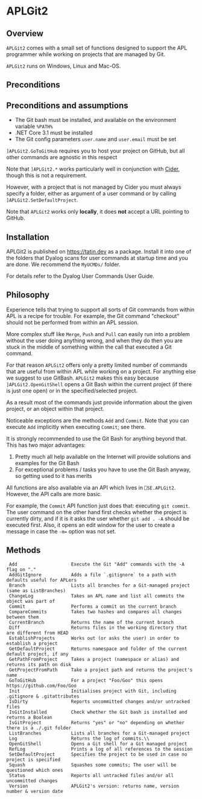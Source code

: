 # APLGit2


## Overview

`APLGit2` comes with a small set of functions designed to support the APL programmer while working on projects that are managed by Git. 

`APLGit2` runs on Windows, Linux and Mac-OS.


## Preconditions

## Preconditions and assumptions

* The Git bash must be installed, and available on the environment variable `%PATH%`
* .NET Core 3.1 must be installed
* The Git config parameters `user.name` and `user.email` must be set

`]APLGit2.GoToGitHub` requires you to host your project on GitHub, but all other commands are agnostic in this respect

Note that `]APLGit2.*` works particularly well in conjunction with [Cider](https://github.com/aplteam/Cider), though this is not a requirement. 

However, with a project that is not managed by Cider you must always specify a folder, either as argument of a user command or by calling `]APLGit2.SetDefaultProject`. 

Note that `APLGit2` works only **locally**, it does **not** accept a URL pointing to GitHub.


## Installation

APLGit2 is published on <https://tatin.dev> as a package. Install it into one of the folders that Dyalog scans for user commands at startup time and you are done. We recommend the `MyUCMDs/` folder. 

For details refer to the Dyalog User Commands User Guide.


## Philosophy

Experience tells that trying to support all sorts of Git commands from within APL is a recipe for trouble. For example, the Git command "checkout" should not be performed from within an APL session. 

More complex stuff like `Merge`, `Push` and `Pull` can easily run into a problem without the user doing anything wrong, and when they do then you are stuck in the middle of something within the call that executed a Git command. 

For that reason `APLGit2` offers only a pretty limited number of commands that are useful from within APL while working on a project. For anything else we suggest to use GitBash. `APLGit2` makes this easy because `]APLGit2.OpenGitShell` opens a Git Bash within the current project (if there is just one open) or in the specified/selected project.

As a result most of the commands just provide information about the given project, or an object within that project.

Noticeable exceptions are the methods `Add` and `Commit`. Note that you can execute `Add` implicitly when executing `Commit`; see there.

It is strongly recommended to use the Git Bash for anything beyond that. This has two major advantages:

1. Pretty much all help available on the Internet will provide solutions and examples for the Git Bash
2. For exceptional problems / tasks you have to use the Git Bash anyway, so getting used to it has merits

All functions are also available via an API which lives in `⎕SE.APLGit2`. However, the API calls are more basic. 

For example, the  `Commit` API function just does that: executing `git commit`. The user command on the other hand first checks whether the project is currently dirty, and if it is it asks the user whether `git add . -A` should be executed first. Also, it opens an edit window for the user to create a message in case the `-m=` option was not set.

## Methods

```
 Add                    Execute the Git "Add" commands with the -A flag on "."
 AddGitIgnore           Adds a file `.gitignore` to a path with defaults useful for APLers
 Branch                 Lists all branches for a Git-managed project (same as ListBranches)
 ChangeLog              Takes an APL name and list all commits the object was part of          
 Commit                 Performs a commit on the current branch                                
 CompareCommits         Takes two hashes and compares all changes between them
 CurrentBranch          Returns the name of the current branch            
 Diff                   Returns files in the working directory that are different from HEAD
 EstablishProjects      Works out (or asks the user) in order to establish a project
 GetDefaultProject      Returns namespace and folder of the current default project, if any     
 GetPathFromProject     Takes a project (namespace or alias) and returns its path on disk
 GetProjectFromPath     Take a project path and returns the project's name
 GoToGitHub             For a project "Foo/Goo" this opens https://github.com/Foo/Goo
 Init                   Initialises project with Git, including .gitignore & .gitattributes
 IsDirty                Reports uncommitted changes and/or untracked files
 IsGitInstalled         Check whether the Git bash is installed and returns a Boolean
 IsGitProject           Returns "yes" or "no" depending on whether there is a ./.git folder    
 ListBranches           Lists all branches for a Git-managed project                            
 Log                    Returns the log of commits.\\
 OpenGitShell           Opens a Git shell for a Git managed project                             
 RefLog                 Prints a log of all references to the session
 SetDefaultProject      Specifies the project to be used in case no project is specified   
 Squash                 Squashes some commits; The user will be questioned which ones
 Status                 Reports all untracked files and/or all uncommitted changes
 Version                APLGit2's version: returns name, version number & version date
```
